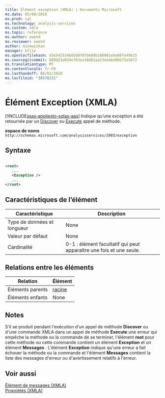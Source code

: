 ```yaml
---
title: Élément exception (XMLA) | Documents Microsoft
ms.date: 05/08/2018
ms.prod: sql
ms.technology: analysis-services
ms.custom: xmla
ms.topic: reference
ms.author: owend
ms.reviewer: owend
author: minewiskan
manager: kfile
ms.openlocfilehash: d3e542534b85d0f87b689b196001e9a00fe49b15
ms.sourcegitcommit: 808d23a654ef03ea16db1aa23edab496b73e5072
ms.translationtype: MT
ms.contentlocale: fr-FR
ms.lasthandoff: 06/02/2018
ms.locfileid: "34578231"
---
```

# <a name="exception-element-xmla"></a>Élément Exception (XMLA)
[!INCLUDE[ssas-appliesto-sqlas-aas](../../../includes/ssas-appliesto-sqlas-aas.md)]
  Indique qu’une exception a été retournée par un [Discover](../../../analysis-services/xmla/xml-elements-methods-discover.md) ou [Execute](../../../analysis-services/xmla/xml-elements-methods-execute.md) appel de méthode.  
  
 **espace de noms** `http://schemas.microsoft.com/analysisservices/2003/exception`  
  
## <a name="syntax"></a>Syntaxe  
  
```xml  
  
<root>  
   ...  
   <Exception />  
   ...  
</root>  
```  
  
## <a name="element-characteristics"></a>Caractéristiques de l’élément  
  
|Caractéristique|Description|  
|--------------------|-----------------|  
|Type de données et longueur|None|  
|Valeur par défaut|None|  
|Cardinalité|0-1 : élément facultatif qui peut apparaître une fois et une seule.|  
  
## <a name="element-relationships"></a>Relations entre les éléments  
  
|Relation|Élément|  
|------------------|-------------|  
|Éléments parents|[racine](../../../analysis-services/xmla/xml-elements-properties/root-element-xmla.md)|  
|Éléments enfants|None|  
  
## <a name="remarks"></a>Notes  
 S'il se produit pendant l'exécution d'un appel de méthode **Discover** ou d'une commande XMLA dans un appel de méthode **Execute** une erreur qui empêche la méthode ou la commande de se terminer, l'élément **root** pour cette méthode ou cette commande contient un élément **Exception** et un élément **Messages** . L'élément **Exception** indique qu'une erreur a fait échouer la méthode ou la commande et l'élément **Messages** contient la liste des messages d'erreur ou d'avertissement relatifs à l'erreur.  
  
## <a name="see-also"></a>Voir aussi
 [Élément de messages &#40;XMLA&#41;](../../../analysis-services/xmla/xml-elements-properties/messages-element-xmla.md)   
 [Propriétés &#40;XMLA&#41;](../../../analysis-services/xmla/xml-elements-properties/xml-elements-properties.md)  
  
  
